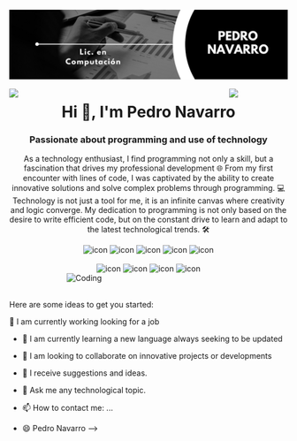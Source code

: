 ![logo](https://github.com/NavarroDevs/calculadora-para-ni-os/blob/main/baner.png)


<img align="left" src="https://user-images.githubusercontent.com/65187002/144930161-2f783401-8d27-4fdf-a2f7-cc0ba32f1f1f.gif" width="21%" style="display:inline;"><img align="right" src="https://user-images.githubusercontent.com/65187002/144930161-2f783401-8d27-4fdf-a2f7-cc0ba32f1f1f.gif" width="21%" style="display:inline;">

<h1 align="center">Hi 👋, I'm Pedro Navarro</h1>
<h3 align="center">Passionate about programming and use of technology</h3>
<p align="center">As a technology enthusiast, I find programming not only a skill, but a fascination that drives my professional development 🌐 From my first encounter with lines of code, I was captivated by the ability to create innovative solutions and solve complex problems through programming. 💻 Technology is not just a tool for me, it is an infinite canvas where creativity and logic converge. My dedication to programming is not only based on the desire to write efficient code, but on the constant drive to learn and adapt to the latest technological trends. 🛠️</p>
<p align="center"> 

<!--  <img src="https://img.shields.io/badge/Languages-Python | Java| Node | React -green.svg"  languages" /> -->

</p>

<div align="center">
 
  <img src="https://techstack-generator.vercel.app/python-icon.svg" alt="icon" width="50" height="50" />
  <img src="https://techstack-generator.vercel.app/ts-icon.svg" alt="icon" width="50" height="50" />
  <img src="https://techstack-generator.vercel.app/js-icon.svg" alt="icon"width="50" height="50" />
  <img src="https://techstack-generator.vercel.app/react-icon.svg" alt="icon" width="50" height="50" />
 <img src="https://techstack-generator.vercel.app/mysql-icon.svg" alt="icon" width="50" height="50" />
</div>

<br>

<div align="center">

  <img src="https://techstack-generator.vercel.app/github-icon.svg" alt="icon" width="50" height="50" />
  <img src="https://techstack-generator.vercel.app/prettier-icon.svg" alt="icon" width="50" height="50" />
  <img src="https://techstack-generator.vercel.app/restapi-icon.svg" alt="icon" width="50" height="50" />
  <img src="https://techstack-generator.vercel.app/graphql-icon.svg" alt="icon" width="50" height="50" />
</div>

<img align="right" alt="Coding" width="400" src="https://user-images.githubusercontent.com/74038190/229223263-cf2e4b07-2615-4f87-9c38-e37600f8381a.gif">
<br><br>

Here are some ideas to get you started:

🔭 I am currently working looking for a job

- 🌱 I am currently learning a new language always seeking to be updated

- 👯 I am looking to collaborate on innovative projects or developments

- 🤔 I receive suggestions and ideas.

- 💬 Ask me any technological topic.

- 📫 How to contact me: ...

- 😄 Pedro Navarro
-->
